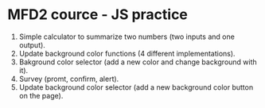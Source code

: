 # MFD2 cource - JS practice
1. Simple calculator to summarize two numbers (two inputs and one output).
2. Update background color functions (4 different implementations).
3. Bakground color selector (add a new color and change background with it).
4. Survey (promt, confirm, alert).
5. Update background color selector (add a new background color button on the page).